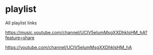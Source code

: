 # playlist
All playlist links

https://music.youtube.com/channel/UCIV5elumMsgXXDhkIsHM_hA?feature=share

https://youtube.com/channel/UCIV5elumMsgXXDhkIsHM_hA
